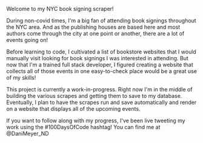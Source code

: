Welcome to my NYC book signing scraper!

During non-covid times, I'm a big fan of attending book signings throughout the NYC area. And as the publishing houses are based here and most authors come through the city at one point or another, there are a lot of events going on!

Before learning to code, I cultivated a list of bookstore websites that I would manually visit looking for book signings I was interested in attending. But now that I'm a trained full stack developer, I figured creating a website that collects all of those events in one easy-to-check place would be a great use of my skills!

This project is currently a work-in-progress. Right now I'm in the middle of building the various scrapes and getting them to save to my database. Eventually, I plan to have the scrapes run and save automatically and render on a website that displays all of the upcoming events.

If you want to follow along with my progress, I've been live tweeting my work using the #100DaysOfCode hashtag! You can find me at @DaniMeyer_ND

